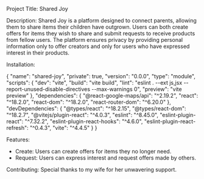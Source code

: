 
Project Title: Shared Joy

Description:
Shared Joy is a platform designed to connect parents, allowing them to share items their children have outgrown. Users can both create offers for items they wish to share and submit requests to receive products from fellow users. The platform ensures privacy by providing personal information only to offer creators and only for users who have expressed interest in their products.

Installation:

{
  "name": "shared-joy",
  "private": true,
  "version": "0.0.0",
  "type": "module",
  "scripts": {
    "dev": "vite",
    "build": "vite build",
    "lint": "eslint . --ext js,jsx --report-unused-disable-directives --max-warnings 0",
    "preview": "vite preview"
  },
  "dependencies": {
    "@react-google-maps/api": "^2.19.2",
    "react": "^18.2.0",
    "react-dom": "^18.2.0",
    "react-router-dom": "^6.20.0"
  },
  "devDependencies": {
    "@types/react": "^18.2.15",
    "@types/react-dom": "^18.2.7",
    "@vitejs/plugin-react": "^4.0.3",
    "eslint": "^8.45.0",
    "eslint-plugin-react": "^7.32.2",
    "eslint-plugin-react-hooks": "^4.6.0",
    "eslint-plugin-react-refresh": "^0.4.3",
    "vite": "^4.4.5"
  }
}

Features:

* Create: Users can create offers for items they no longer need.
* Request: Users can express interest and request offers made by others.

Contributing:
Special thanks to my wife for her unwavering support.